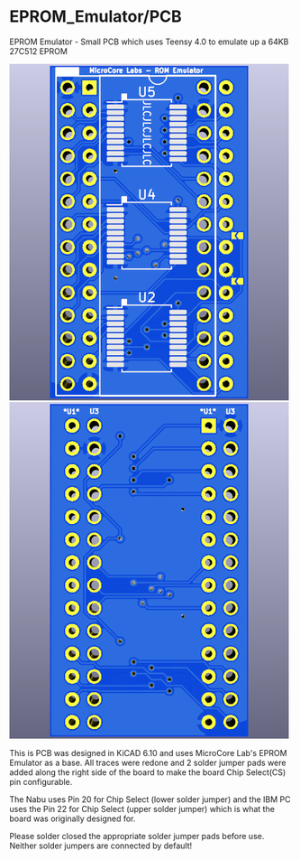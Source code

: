 # EPROM_Emulator/PCB
EPROM Emulator - Small PCB which uses Teensy 4.0 to emulate up a 64KB 27C512 EPROM

![ROM_Emulator front](ROM_Emulator-front.png) ![ROM_Emulator back](ROM_Emulator-back.png)

This is PCB was designed in KiCAD 6.10 and uses MicroCore Lab's EPROM Emulator as a base.  All traces were redone and 2 solder jumper pads were added along the right side of the board to make the board Chip Select(CS) pin configurable.

The Nabu uses Pin 20 for Chip Select (lower solder jumper) and the IBM PC uses the Pin 22 for Chip Select (upper solder jumper) which is what the board was originally designed for.

Please solder closed the appropriate solder jumper pads before use. Neither solder jumpers are connected by default!
